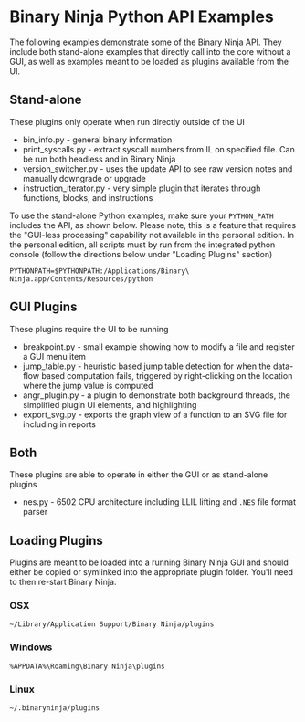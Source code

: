 # Binary Ninja Python API Examples

The following examples demonstrate some of the Binary Ninja API. They include both stand-alone examples that directly call into the core without a GUI, as well as examples meant to be loaded as plugins available from the UI.

## Stand-alone

These plugins only operate when run directly outside of the UI

* bin_info.py - general binary information
* print_syscalls.py - extract syscall numbers from IL on specified file. Can be run both headless and in Binary Ninja
* version_switcher.py - uses the update API to see raw version notes and manually downgrade or upgrade
* instruction_iterator.py - very simple plugin that iterates through functions, blocks, and instructions

To use the stand-alone Python examples, make sure your `PYTHON_PATH` includes the API, as shown below. Please note, this is a feature that requires the "GUI-less processing" capability not available in the personal edition. In the personal edition, all scripts must by run from the integrated python console (follow the directions below under "Loading Plugins" section)

```
PYTHONPATH=$PYTHONPATH:/Applications/Binary\ Ninja.app/Contents/Resources/python
```

## GUI Plugins

These plugins require the UI to be running

* breakpoint.py - small example showing how to modify a file and register a GUI menu item
* jump_table.py - heuristic based jump table detection for when the data-flow based computation fails, triggered by right-clicking on the location where the jump value is computed
* angr_plugin.py - a plugin to demonstrate both background threads,  the simplified plugin UI elements, and highlighting
* export_svg.py - exports the graph view of a function to an SVG file for including in reports

## Both

These plugins are able to operate in either the GUI or as stand-alone plugins

* nes.py - 6502 CPU architecture including LLIL lifting and `.NES` file format parser


## Loading Plugins

Plugins are meant to be loaded into a running Binary Ninja GUI and should either be copied or symlinked into the appropriate plugin folder. You'll need to then re-start Binary Ninja.

### OSX

```
~/Library/Application Support/Binary Ninja/plugins
```

### Windows

```
%APPDATA%\Roaming\Binary Ninja\plugins
```

### Linux

```
~/.binaryninja/plugins
```

